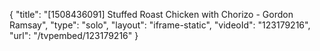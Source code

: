 {
    "title": "[1508436091] Stuffed Roast Chicken with Chorizo - Gordon Ramsay",
    "type": "solo",
    "layout": "iframe-static",
    "videoId": "123179216",
    "url": "\/tvpembed\/123179216"
}